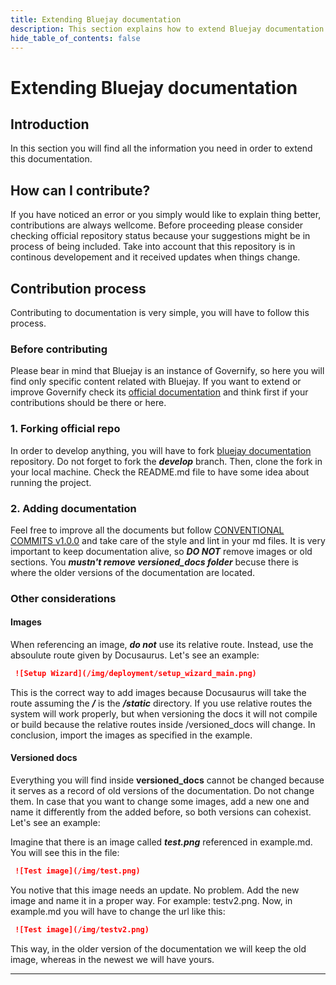 ```yaml
---
title: Extending Bluejay documentation
description: This section explains how to extend Bluejay documentation.
hide_table_of_contents: false
---
```


# Extending Bluejay documentation

## Introduction

In this section you will find all the information you need in order to extend this documentation.

## How can I contribute?

If you have noticed an error or you simply would like to explain thing better, contributions are always wellcome. Before proceeding please consider checking official repository status because your suggestions might be in process of being included. Take into account that this repository is in continous developement and it received updates when things change.

## Contribution process

Contributing to documentation is very simple, you will have to follow this process.

### Before contributing

Please bear in mind that Bluejay is an instance of Governify, so here you will find only specific content related with Bluejay. If you want to extend or improve Governify check its [official documentation](https://docs.governify.io/) and think first if your contributions should be there or here.

### 1. Forking official repo

In order to develop anything, you will have to fork [bluejay documentation](https://github.com/governify/bluejay-docs) repository. Do not forget to fork the ***develop*** branch. Then, clone the fork in your local machine. Check the README.md file to have some idea about running the project.

### 2. Adding documentation

Feel free to improve all the documents but follow [CONVENTIONAL COMMITS v1.0.0](https://www.conventionalcommits.org/en/v1.0.0/) and take care of the style and lint in your md files. It is very important to keep documentation alive, so ***DO NOT*** remove images or old sections. You ***mustn't remove versioned_docs folder*** becuse there is where the older versions of the documentation are located.

### Other considerations

#### Images

When referencing an image, ***do not*** use its relative route. Instead, use the absoulute route given by Docusaurus. Let's see an example:

```md
 ![Setup Wizard](/img/deployment/setup_wizard_main.png)
```

This is the correct way to add images because Docusaurus will take the route assuming the ***/*** is the ***/static*** directory. If you use relative routes the system will work properly, but when versioning the docs it will not compile or build because the relative routes inside /versioned_docs will change. In conclusion, import the images as specified in the example.

#### Versioned docs

Everything you will find inside **versioned_docs** cannot be changed because it serves as a record of old versions of the documentation. Do not change them. In case that you want to change some images, add a new one and name it differently from the added before, so both versions can cohexist. Let's see an example:

Imagine that there is an image called ***test.png*** referenced in example.md. You will see this in the file:

```md
 ![Test image](/img/test.png)
```

You notive that this image needs an update. No problem. Add the new image and name it in a proper way. For example: testv2.png. Now, in example.md you will have to change the url like this:

```md
 ![Test image](/img/testv2.png)
```

This way, in the older version of the documentation we will keep the old image, whereas in the newest we will have yours.

---
